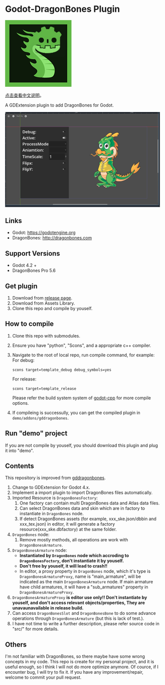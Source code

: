 # Godot-DragonBones Plugin

![image](demo/icon.png)

[点击查看中文说明](README.zh.md)。

A GDExtension plugin to add DragonBones for Godot.

![image](doc/1.PNG)

## Links

* Godot: <https://godotengine.org>
* DragonBones: <http://dragonbones.com>

## Support Versions

* Godot 4.2 +
* DragonBones Pro 5.6

## Get plugin

1. Download from [release page](https://github.com/Daylily-Zeleen/Godot-DragonBones/releases).
2. Download from Assets Library.
3. Clone this repo and compile by youself.

## How to compile

1. Clone this repo with submodules.
2. Ensure you have "python", "Scons", and a appropriate c++ compiler.
3. Navigate to the root of local repo, run compile command, for example:
   For debug:

   ```shell
   scons target=template_debug debug_symbols=yes
   ```

   For release:

   ```shell
   scons target=template_release
   ```

   Please refer the build system system of [godot-cpp](https://github.com/godotengine/godot-cpp.git) for more compile options.

4. If compileing is successully, you can get the compiled plugin in `demo/addons/gddragonbones`.

## Run "demo" project

If you are not compile by youself, you should download this plugin and plug it into "demo".

## Contents

This repository is improved from [gddragonbones](https://github.com/sanja-sa/gddragonbones).

1. Change to GDExtension for Godot 4.x.
2. Implement a import plugin to import DragonBones files automatically.
3. Imported Resource is `DragonBonesFoctory`:
   1. One factory can contain multi DragonBones data and Atlas data files.
   2. Can select DragonBones data and skin which are in factory to instantiate in `DragonBones` node.
   3. If detect DragonBones assets (for example, xxx_ske.json/dbbin and xxx_tex.json) in editor, it will generate a factory resource(xxx_ske.dbfactory) at the same folder.
4. `DragonBones` node:
   1. Remove mostly methods, all operations are work with `DragonBonesArmature`.
5. `DragonBonesArmature` node:
   * **Instantiated by `DragonBones` node which accroding to `DragonBonesFoctory`, don't instantiate it by youself.**
   * **Don't free by youself, it will lead to crash!!**
   * In editor, a proxy property in `DragonBones` node, which it's type is `DragonBonesArmatureProxy`, name is "main_armature", will be indicated as the main `DragonBonesArmature` node. If main armature have child armatures, it will have a "sub_armatures" property in `DragonBonesArmatureProxy`.
6. `DragonBonesArmatureProxy` **is editor use only!! Don't instantiate by youself, and don't access relevant objects/properties, They are unavaunavailable in release build.**
7. Can access `DragonBonesSlot` and `DragonBonesBone` to do some advance operations through `DragonBonesArmature` (but this is lack of test.).
8. I have not time to write a further description, please refer source code in "src/" for more details.

## Others

I'm not familiar with DragonBones, so there maybe have some wrong concepts in my code.
This repo is create for my personal project, and it is useful enough, so I think I will not do more optimize anymore.
Of cource, if I encounter bug, I will try to fix it.
If you have any improvement/repair, welcome to commit your pull request.
